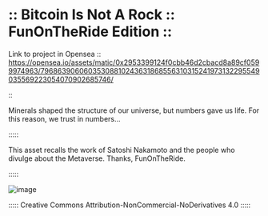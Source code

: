 # :: Bitcoin Is Not A Rock :: FunOnTheRide Edition ::

Link to project in Opensea ::
https://opensea.io/assets/matic/0x2953399124f0cbb46d2cbacd8a89cf0599974963/79686390606035308810243631868556310315241973132295549035569223054070902685746/

::

Minerals shaped the structure of our universe, but numbers gave us life. For this reason, we trust in numbers...

:::::

This asset recalls the work of Satoshi Nakamoto and the people who divulge about the Metaverse. Thanks, FunOnTheRide.

:::::

![image](https://user-images.githubusercontent.com/96759911/149958420-f3fec846-fdf8-4620-8308-5d934384370a.png)


::::: Creative Commons Attribution-NonCommercial-NoDerivatives 4.0 :::::
